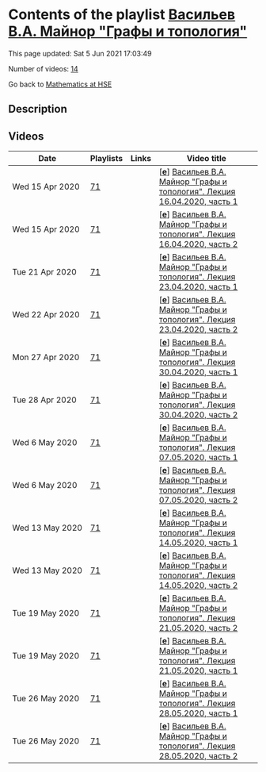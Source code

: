 # Contents of the playlist [Васильев В.А. Майнор "Графы и топология"](https://www.youtube.com/playlist?list=PLq3E5oubNNoACKJqssGG9eKgDx5axteV8)

This page updated: Sat 5 Jun 2021 17:03:49

Number of videos: [14](#videos)

Go back to [Mathematics at HSE](../README.md)

## Description



## Videos

|Date|Playlists|Links|Video title|
|---|---|---|---|
| Wed&nbsp;15&nbsp;Apr&nbsp;2020 | [71](../playlists/71 "Васильев В.А. Майнор \"Графы и топология\"") |  | [[**e**](https://studio.youtube.com/video/pRYaonD2V4o/edit "Edit")] [Васильев В.А. Майнор "Графы и топология". Лекция 16.04.2020, часть 1](https://www.youtube.com/watch?v=pRYaonD2V4o&list=PLq3E5oubNNoACKJqssGG9eKgDx5axteV8) |
| Wed&nbsp;15&nbsp;Apr&nbsp;2020 | [71](../playlists/71 "Васильев В.А. Майнор \"Графы и топология\"") |  | [[**e**](https://studio.youtube.com/video/5nz9O6x7-Xo/edit "Edit")] [Васильев В.А. Майнор "Графы и топология". Лекция 16.04.2020, часть 2](https://www.youtube.com/watch?v=5nz9O6x7-Xo&list=PLq3E5oubNNoACKJqssGG9eKgDx5axteV8) |
| Tue&nbsp;21&nbsp;Apr&nbsp;2020 | [71](../playlists/71 "Васильев В.А. Майнор \"Графы и топология\"") |  | [[**e**](https://studio.youtube.com/video/b8n4Vqr6NBo/edit "Edit")] [Васильев В.А. Майнор "Графы и топология". Лекция 23.04.2020, часть 1](https://www.youtube.com/watch?v=b8n4Vqr6NBo&list=PLq3E5oubNNoACKJqssGG9eKgDx5axteV8) |
| Wed&nbsp;22&nbsp;Apr&nbsp;2020 | [71](../playlists/71 "Васильев В.А. Майнор \"Графы и топология\"") |  | [[**e**](https://studio.youtube.com/video/ZhAZA2zU1ac/edit "Edit")] [Васильев В.А. Майнор "Графы и топология". Лекция 23.04.2020, часть 2](https://www.youtube.com/watch?v=ZhAZA2zU1ac&list=PLq3E5oubNNoACKJqssGG9eKgDx5axteV8) |
| Mon&nbsp;27&nbsp;Apr&nbsp;2020 | [71](../playlists/71 "Васильев В.А. Майнор \"Графы и топология\"") |  | [[**e**](https://studio.youtube.com/video/Lk31FzglfZw/edit "Edit")] [Васильев В.А. Майнор "Графы и топология". Лекция 30.04.2020, часть 1](https://www.youtube.com/watch?v=Lk31FzglfZw&list=PLq3E5oubNNoACKJqssGG9eKgDx5axteV8) |
| Tue&nbsp;28&nbsp;Apr&nbsp;2020 | [71](../playlists/71 "Васильев В.А. Майнор \"Графы и топология\"") |  | [[**e**](https://studio.youtube.com/video/kWVfClP9DMI/edit "Edit")] [Васильев В.А. Майнор "Графы и топология". Лекция 30.04.2020, часть 2](https://www.youtube.com/watch?v=kWVfClP9DMI&list=PLq3E5oubNNoACKJqssGG9eKgDx5axteV8) |
| Wed&nbsp;6&nbsp;May&nbsp;2020 | [71](../playlists/71 "Васильев В.А. Майнор \"Графы и топология\"") |  | [[**e**](https://studio.youtube.com/video/eHND92GGHT0/edit "Edit")] [Васильев В.А. Майнор "Графы и топология". Лекция 07.05.2020, часть 1](https://www.youtube.com/watch?v=eHND92GGHT0&list=PLq3E5oubNNoACKJqssGG9eKgDx5axteV8) |
| Wed&nbsp;6&nbsp;May&nbsp;2020 | [71](../playlists/71 "Васильев В.А. Майнор \"Графы и топология\"") |  | [[**e**](https://studio.youtube.com/video/DPOGDnxGxpc/edit "Edit")] [Васильев В.А. Майнор "Графы и топология". Лекция 07.05.2020, часть 2](https://www.youtube.com/watch?v=DPOGDnxGxpc&list=PLq3E5oubNNoACKJqssGG9eKgDx5axteV8) |
| Wed&nbsp;13&nbsp;May&nbsp;2020 | [71](../playlists/71 "Васильев В.А. Майнор \"Графы и топология\"") |  | [[**e**](https://studio.youtube.com/video/f8IhvU3Q_5Y/edit "Edit")] [Васильев В.А. Майнор "Графы и топология". Лекция 14.05.2020, часть 1](https://www.youtube.com/watch?v=f8IhvU3Q_5Y&list=PLq3E5oubNNoACKJqssGG9eKgDx5axteV8) |
| Wed&nbsp;13&nbsp;May&nbsp;2020 | [71](../playlists/71 "Васильев В.А. Майнор \"Графы и топология\"") |  | [[**e**](https://studio.youtube.com/video/t2W_LosnUTA/edit "Edit")] [Васильев В.А. Майнор "Графы и топология". Лекция 14.05.2020, часть 2](https://www.youtube.com/watch?v=t2W_LosnUTA&list=PLq3E5oubNNoACKJqssGG9eKgDx5axteV8) |
| Tue&nbsp;19&nbsp;May&nbsp;2020 | [71](../playlists/71 "Васильев В.А. Майнор \"Графы и топология\"") |  | [[**e**](https://studio.youtube.com/video/bTooC_UO38o/edit "Edit")] [Васильев В.А. Майнор "Графы и топология". Лекция 21.05.2020, часть 2](https://www.youtube.com/watch?v=bTooC_UO38o&list=PLq3E5oubNNoACKJqssGG9eKgDx5axteV8) |
| Tue&nbsp;19&nbsp;May&nbsp;2020 | [71](../playlists/71 "Васильев В.А. Майнор \"Графы и топология\"") |  | [[**e**](https://studio.youtube.com/video/6dJf6K7Vvtc/edit "Edit")] [Васильев В.А. Майнор "Графы и топология". Лекция 21.05.2020, часть 1](https://www.youtube.com/watch?v=6dJf6K7Vvtc&list=PLq3E5oubNNoACKJqssGG9eKgDx5axteV8) |
| Tue&nbsp;26&nbsp;May&nbsp;2020 | [71](../playlists/71 "Васильев В.А. Майнор \"Графы и топология\"") |  | [[**e**](https://studio.youtube.com/video/6302q5o3Ri4/edit "Edit")] [Васильев В.А. Майнор "Графы и топология". Лекция 28.05.2020, часть 1](https://www.youtube.com/watch?v=6302q5o3Ri4&list=PLq3E5oubNNoACKJqssGG9eKgDx5axteV8) |
| Tue&nbsp;26&nbsp;May&nbsp;2020 | [71](../playlists/71 "Васильев В.А. Майнор \"Графы и топология\"") |  | [[**e**](https://studio.youtube.com/video/rYt3jxISkxo/edit "Edit")] [Васильев В.А. Майнор "Графы и топология". Лекция 28.05.2020, часть 2](https://www.youtube.com/watch?v=rYt3jxISkxo&list=PLq3E5oubNNoACKJqssGG9eKgDx5axteV8) |
